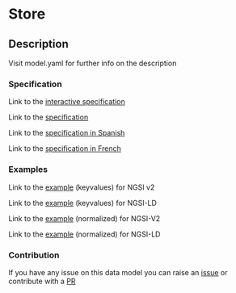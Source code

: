 # Store

## Description 

Visit model.yaml for further info on the description
### Specification

Link to the [interactive specification](https://swagger.lab.fiware.org/?url=https://smart-data-models.github.io/dataModel.PointOfInterest/Store/swagger.yaml)

Link to the [specification](https://github.com/smart-data-models/dataModel.PointOfInterest/blob/master/Store/doc/spec.md)

Link to the [specification in Spanish](https://github.com/smart-data-models/dataModel.PointOfInterest/blob/master/Store/doc/spec_ES.md)

Link to the [specification in French](https://github.com/smart-data-models/dataModel.PointOfInterest/blob/master/Store/doc/spec_FR.md)
### Examples

Link to the [example](https://smart-data-models.github.io/dataModel.PointOfInterest/Store/examples/example.json) (keyvalues) for NGSI v2

Link to the [example](https://smart-data-models.github.io/dataModel.PointOfInterest/Store/examples/example.jsonld) (keyvalues) for NGSI-LD

Link to the [example](https://smart-data-models.github.io/dataModel.PointOfInterest/Store/examples/example-normalized.json) (normalized) for NGSI-V2

Link to the [example](https://smart-data-models.github.io/dataModel.PointOfInterest/Store/examples/example-normalized.jsonld) (normalized) for NGSI-LD
### Contribution

 If you have any issue on this data model you can raise an [issue](https://github.com/smart-data-models/dataModel.PointOfInterest/issues)  or contribute with a [PR](https://github.com/smart-data-models/dataModel.PointOfInterest/pulls)